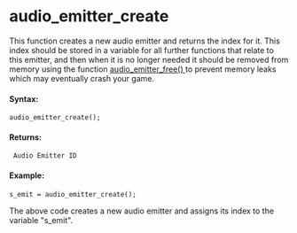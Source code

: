 # audio_emitter_create

This function creates a new audio emitter and returns the index for it.
This index should be stored in a variable for all further functions that
relate to this emitter, and then when it is no longer needed it should
be removed from memory using the function [ audio_emitter_free()
](audio_emitter_free) to prevent memory leaks which may eventually
crash your game.

#### Syntax:

``` gml
audio_emitter_create();
```

#### Returns:

``` gml
 Audio Emitter ID
```

#### Example:

``` gml
s_emit = audio_emitter_create();
```

The above code creates a new audio emitter and assigns its index to the
variable "s_emit".
